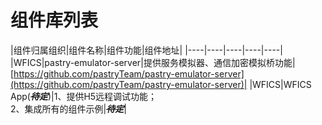 # 组件库列表

|组件归属组织|组件名称|组件功能|组件地址|
|----|----|----|----|----|
|WFICS|pastry-emulator-server|提供服务模拟器、通信加密模拟桥功能|[https://github.com/pastryTeam/pastry-emulator-server](https://github.com/pastryTeam/pastry-emulator-server)|
|WFICS|WFICS App(~~**_待定_**~~)|1、提供H5远程调试功能；<br/>2、集成所有的组件示例|~~**_待定_**~~|